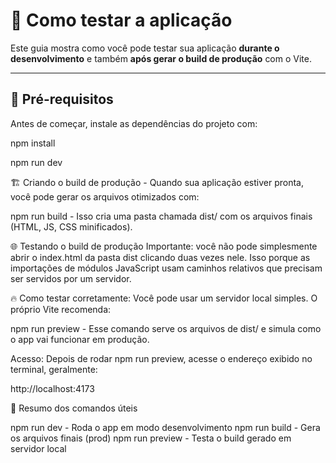 # 🚀 Como testar a aplicação

Este guia mostra como você pode testar sua aplicação **durante o desenvolvimento** e também **após gerar o build de produção** com o Vite.

---

## 🔧 Pré-requisitos

Antes de começar, instale as dependências do projeto com:

npm install

npm run dev

🏗️ Criando o build de produção - Quando sua aplicação estiver pronta, você pode gerar os arquivos otimizados com:


npm run build - Isso cria uma pasta chamada dist/ com os arquivos finais (HTML, JS, CSS minificados).

🌐 Testando o build de produção
Importante: você não pode simplesmente abrir o index.html da pasta dist clicando duas vezes nele.
Isso porque as importações de módulos JavaScript usam caminhos relativos que precisam ser servidos por um servidor.

🔥 Como testar corretamente: Você pode usar um servidor local simples. O próprio Vite recomenda:

npm run preview - Esse comando serve os arquivos de dist/ e simula como o app vai funcionar em produção.

Acesso: Depois de rodar npm run preview, acesse o endereço exibido no terminal, geralmente:

http://localhost:4173 

📂 Resumo dos comandos úteis

npm run dev -	Roda o app em modo desenvolvimento
npm run build -	Gera os arquivos finais (prod)
npm run preview	- Testa o build gerado em servidor local
